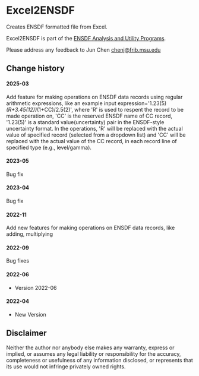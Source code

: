 # Excel2ENSDF  
Creates ENSDF formatted file from Excel. 

Excel2ENSDF  is part of the [ENSDF Analysis and Utility Programs](https://nds.iaea.org/public/ensdf_pgm/).

Please address any feedback to Jun Chen chenj@frib.msu.edu

## Change history

#### 2025-03
Add feature for making operations on ENSDF data records using regular arithmetic expressions, like
an example input expression='1.23(5)*(R+3.45(12))*(1+CC)/2.5(2)', where 'R' is used to respent the record
to be made operation on, 'CC' is the reserved ENSDF name of CC record, '1.23(5)' is a standard value(uncertainty) 
pair in the ENSDF-style uncertainty format. In the operations, 'R' will be replaced with the actual value of specified
record (selected from a dropdown list) and 'CC' will be replaced with the actual value of the CC record, in 
each record line of specified type (e.g., level/gamma).

#### 2023-05
Bug fix

#### 2023-04
Bug fix

#### 2022-11
Add new features for making operations on ENSDF data records, like adding, multiplying

#### 2022-09
Bug fixes

#### 2022-06
* Version 2022-06

#### 2022-04
* New Version

## Disclaimer

Neither the author nor anybody else makes any warranty, express or implied, or assumes any legal liability or responsibility for the accuracy, completeness or usefulness of any information disclosed, or represents that its use would not infringe privately owned rights.
